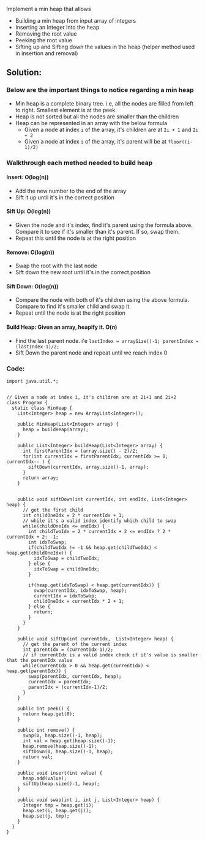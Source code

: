 Implement a min heap that allows
- Building a min heap from input array of integers
- Inserting an Integer into the heap
- Removing the root value
- Peeking the root value
- Sifting up and Sifting down the values in the heap (helper method used in insertion and removal)


## Solution:
### Below are the important things to notice regarding a min heap
- Min heap is a complete binary tree. i.e, all the nodes are filled from left to right. Smallest element is at the peek.
- Heap is not sorted but all the nodes are smaller than the children
- Heap can be represented in an array with the below formula
  - Given a node at index `i` of the array, it's children are at `2i + 1` and `2i + 2`
  - Given a node at index `i` of the array, it's parent will be at `floor((i-1)/2)`

### Walkthrough each method needed to build heap
#### Insert: O(log(n))
- Add the new number to the end of the array
- Sift it up until it's in the correct position

#### Sift Up: O(log(n))
- Given the node and it's index, find it's parent using the formula above. Compare it to see if it's smaller than it's parent. If so, swap them.
- Repeat this until the node is at the right position

#### Remove: O(log(n))
- Swap the root with the last node
- Sift down the new root until it's in the correct position

#### Sift Down: O(log(n))
- Compare the node with both of it's children using the above formula. Compare to find it's smaller child and swap it.
- Repeat until the node is at the right position

#### Build Heap: Given an array, heapify it. O(n)
- Find the last parent node. i'e `lastIndex = arraySize()-1; parentIndex = (lastIndex-1)/2;`
- Sift Down the parent node and repeat until we reach index 0


### Code:
```
import java.util.*;


// Given a node at index i, it's children are at 2i+1 and 2i+2
class Program {
  static class MinHeap {
    List<Integer> heap = new ArrayList<Integer>();

    public MinHeap(List<Integer> array) {
      heap = buildHeap(array);
    }

    public List<Integer> buildHeap(List<Integer> array) {
      int firstParentIdx = (array.size() - 2)/2;
      for(int currentIdx = firstParentIdx; currentIdx >= 0; currentIdx-- ) {
        siftDown(currentIdx, array.size()-1, array);
      }
      return array;
    }


    public void siftDown(int currentIdx, int endIdx, List<Integer> heap) {
      // get the first child
      int childOneIdx = 2 * currentIdx + 1;
      // while it's a valid index identify which child to swap
      while(childOneIdx <= endIdx) {
        int childTwoIdx = 2 * currentIdx + 2 <= endIdx ? 2 * currentIdx + 2: -1;
        int idxToSwap;
        if(childTwoIdx != -1 && heap.get(childTwoIdx) < heap.get(childOneIdx)) {
          idxToSwap = childTwoIdx;
        } else {
          idxToSwap = childOneIdx;
        }

        if(heap.get(idxToSwap) < heap.get(currentIdx)) {
          swap(currentIdx, idxToSwap, heap);
          currentIdx = idxToSwap;
          childOneIdx = currentIdx * 2 + 1;
        } else {
          return;
        }
      }
    }

    public void siftUp(int currentIdx,  List<Integer> heap) {
      // get the parent of the current index
      int parentIdx = (currentIdx-1)/2;
      // if currentIdx is a valid index check if it's value is smaller that the parentIdx value
      while(currentIdx > 0 && heap.get(currentIdx) < heap.get(parentIdx)) {
        swap(parentIdx, currentIdx, heap);
        currentIdx = parentIdx;
        parentIdx = (currentIdx-1)/2;
      }
    }

    public int peek() {
      return heap.get(0);
    }

    public int remove() {
      swap(0, heap.size()-1, heap);
      int val = heap.get(heap.size()-1);
      heap.remove(heap.size()-1);
      siftDown(0, heap.size()-1, heap);
      return val;
    }

    public void insert(int value) {
      heap.add(value);
      siftUp(heap.size()-1, heap);
    }

    public void swap(int i, int j, List<Integer> heap) {
      Integer tmp = heap.get(i);
      heap.set(i, heap.get(j));
      heap.set(j, tmp);
    }
  }
}
```
  
